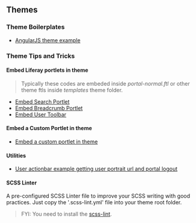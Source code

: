 ## Themes

### Theme Boilerplates

* [AngularJS theme example](https://github.com/clovisdasilvaneto/Liferay-AngularJs-Theme)

### Theme Tips and Tricks

####  Embed Liferay portlets in theme

> Typically these codes are embeded inside _portal-normal.ftl_ or other theme ftls inside _templates_ theme folder.

* [Embed Search Portlet](examples/embed-search-portlet.ftl)
* [Embed Breadcrumb Portlet](examples/embed-breadcrumb-portlet.ftl)
* [Embed User Toolbar](examples/embed-user-toolbar.ftl)

#### Embed a Custom Portlet in theme

* [Embed a custom portlet in theme](examples/embed-custom-portlet.ftl)

####  Utilities

* [User actionbar example getting user portrait url and portal logout](examples/user-actionbar-with-user-portrait.ftl)

#### SCSS Linter

A pre-configured SCSS Linter file to improve your SCSS writing with good practices.
Just copy the '.scss-lint.yml' file into your theme root folder.

> FYI: You need to install the [scss-lint](https://github.com/brigade/scss-lint).

